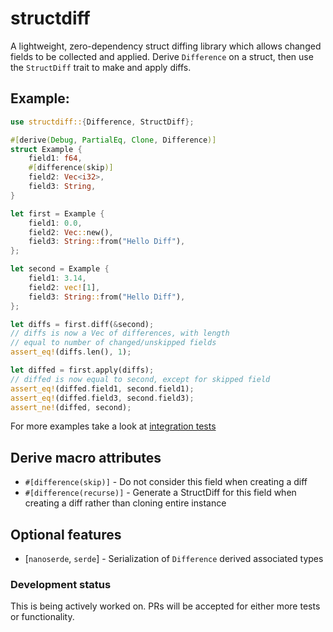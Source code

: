 # structdiff

A lightweight, zero-dependency struct diffing library which allows changed fields to be collected and applied. Derive `Difference` on a struct, then use the `StructDiff` trait to make and apply diffs. 

## Example:

```rust
use structdiff::{Difference, StructDiff};

#[derive(Debug, PartialEq, Clone, Difference)]
struct Example {
    field1: f64,
    #[difference(skip)]
    field2: Vec<i32>,
    field3: String,
}

let first = Example {
    field1: 0.0,
    field2: Vec::new(),
    field3: String::from("Hello Diff"),
};

let second = Example {
    field1: 3.14,
    field2: vec![1],
    field3: String::from("Hello Diff"),
};

let diffs = first.diff(&second);
// diffs is now a Vec of differences, with length 
// equal to number of changed/unskipped fields
assert_eq!(diffs.len(), 1);

let diffed = first.apply(diffs);
// diffed is now equal to second, except for skipped field
assert_eq!(diffed.field1, second.field1);
assert_eq!(diffed.field3, second.field3);
assert_ne!(diffed, second); 
```

For more examples take a look at [integration tests](/tests)

## Derive macro attributes
- `#[difference(skip)]`     - Do not consider this field when creating a diff
- `#[difference(recurse)]`  - Generate a StructDiff for this field when creating a diff 
rather than cloning entire instance

## Optional features
- [`nanoserde`, `serde`] - Serialization of `Difference` derived associated types

### Development status 
This is being actively worked on. PRs will be accepted for either more tests or functionality.